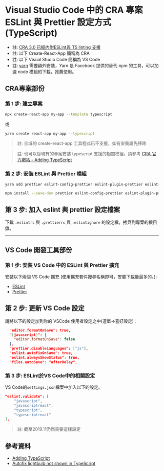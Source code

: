 # Visual Studio Code 中的 CRA 專案 ESLint 與 Prettier 設定方式(TypeScript)

- 註: [CRA 3.0 已經內附ESLint與 TS linting 支援](https://github.com/facebook/create-react-app/issues/6475)
- 註: 以下 Create-React-App 簡稱為 CRA
- 註: 以下 Visual Studio Code 簡稱為 VS Code
- 註: [yarn](https://yarnpkg.com/) 需要額外安裝，Yarn 是 Facebook 提供的替代 npm 的工具，可以加速 node 模組的下載，推薦使用。


## CRA專案部份

### 第 1 步: 建立專案

```sh
npx create-react-app my-app --template typescript
```

或

```sh
yarn create react-app my-app --typescript
```

> 註: 全域的 create-react-app 工具程式已不支援，如有安裝請先移除

> 註: 也可以從現有的專案安裝 typescript 支援的相關模組，請參考 [CRA 官方網站 - Adding TypeScript](https://create-react-app.dev/docs/adding-typescript/)

### 第 2 步: 安裝 ESLint 與 Prettier 模組

```sh
yarn add prettier eslint-config-prettier eslint-plugin-prettier eslint-plugin-react-hooks
```

```sh
npm install --save-dev prettier eslint-config-prettier eslint-plugin-prettier eslint-plugin-react-hooks
```

## 第 3 步: 加入 eslint 與 prettier 設定檔案

下載 `.eslintrc` 與 `.prettierrc` 與 `.eslintignore` 的設定檔，拷貝到專案的根目錄。

---

## VS Code 開發工具部份

### 第 1 步: 安裝 VS Code 中的 ESLint 與 Prettier 擴充

安裝以下兩個 VS Code 擴充 (使用擴充套件搜尋名稱即可，安裝下載量最多的。):

- [ESLint](https://marketplace.visualstudio.com/items?itemName=dbaeumer.vscode-eslint)
- [Prettier](https://marketplace.visualstudio.com/items?itemName=esbenp.prettier-vscode)

## 第 2 步: 更新 VS Code 設定

請將以下的設定加到你的 VSCode 使用者設定之中(選單->喜好設定)：

```json
  "editor.formatOnSave": true,
  "[javascript]": {
    "editor.formatOnSave": false
  },
  "prettier.disableLanguages": ["js"],
  "eslint.autoFixOnSave": true,
  "eslint.alwaysShowStatus": true,
  "files.autoSave": "afterDelay",
```

### 第 3 步: ESLint於VS Code中的相關設定

VS Code的`settings.json`檔案中加入以下的設定。

```json
"eslint.validate": [
    "javascript",
    "javascriptreact",
    "typescript",
    "typescriptreact"
],
```

> 註: 截至2019.11仍然需要這樣設定

## 參考資料

- [Adding TypeScript](https://create-react-app.dev/docs/adding-typescript/)
- [Autofix lightbulb not shown in TypeScript](https://github.com/Microsoft/vscode-eslint/issues/609)


